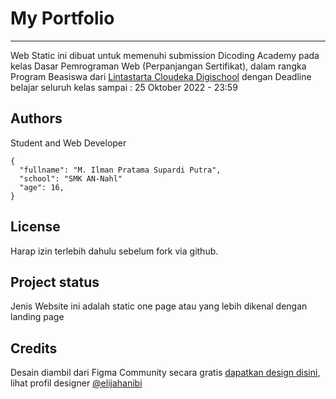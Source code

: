 # My Portfolio

***

Web Static ini dibuat untuk memenuhi submission Dicoding Academy pada kelas Dasar Pemrograman Web (Perpanjangan Sertifikat), dalam rangka Program Beasiswa dari [Lintastarta Cloudeka Digischool](https://lintasartadigischool.dicoding.com/lintasartadigischool/) dengan Deadline belajar seluruh kelas sampai : 25 Oktober 2022 - 23:59

## Authors 
Student and Web Developer
```
{
  "fullname": "M. Ilman Pratama Supardi Putra",
  "school": "SMK AN-Nahl"
  "age": 16,
}
```
## License
Harap izin terlebih dahulu sebelum fork via github.

## Project status
Jenis Website ini adalah static one page atau yang lebih dikenal dengan landing page

## Credits
Desain diambil dari Figma Community secara gratis [dapatkan design disini](https://www.figma.com/community/file/1142452460696910124), lihat profil designer [@elijahanibi](https://www.figma.com/community/file/1142452460696910124)
